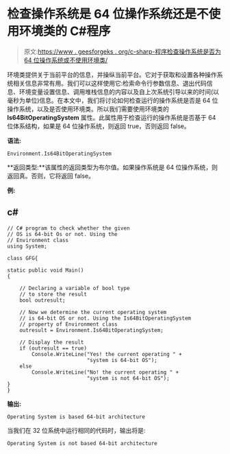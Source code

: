 # 检查操作系统是 64 位操作系统还是不使用环境类的 C#程序

> 原文:[https://www . geesforgeks . org/c-sharp-程序检查操作系统是否为 64 位操作系统或不使用环境类/](https://www.geeksforgeeks.org/c-sharp-program-to-check-if-operating-system-is-64-bit-os-or-not-using-environment-class/)

环境类提供关于当前平台的信息，并操纵当前平台。它对于获取和设置各种操作系统相关信息非常有用。我们可以这样使用它:检索命令行参数信息、退出代码信息、环境变量设置信息、调用堆栈信息的内容以及自上次系统引导以来的时间(以毫秒为单位)信息。在本文中，我们将讨论如何检查运行的操作系统是否是 64 位操作系统，以及是否使用环境类。所以我们需要使用环境类的 **Is64BitOperatingSystem** 属性。此属性用于检查运行的操作系统是否基于 64 位体系结构，如果是 64 位操作系统，则返回 true，否则返回 false。

**语法:**

```
Environment.Is64BitOperatingSystem
```

**返回类型:**该属性的返回类型为布尔值。如果操作系统是 64 位操作系统，则返回真。否则，它将返回 false。

**例:**

## c#

```
// C# program to check whether the given
// OS is 64-bit Os or not. Using the
// Environment class
using System;

class GFG{

static public void Main()
{

    // Declaring a variable of bool type
    // to store the result
    bool outresult;

    // Now we determine the current operating system 
    // is 64-bit OS or not. Using the Is64BitOperatingSystem
    // property of Environment class
    outresult = Environment.Is64BitOperatingSystem;

    // Display the result
    if (outresult == true)
        Console.WriteLine("Yes! the current operating " +
                          "system is 64-bit OS");
    else
        Console.WriteLine("No! the current operating " + 
                          "system is not 64-bit OS");
}
}
```

**输出:**

```
Operating System is based 64-bit architecture
```

当我们在 32 位系统中运行相同的代码时，输出将是:

```
Operating System is not based 64-bit architecture
```